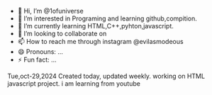- 👋 Hi, I’m @1ofuniverse
- 👀 I’m interested in Programing and learning github,compition.
- 🌱 I’m currently learning HTML,C++,pyhton,javascript.
- 💞️ I’m looking to collaborate on 
- 📫 How to reach me through instagram @evilasmodeous
- 😄 Pronouns: ...
- ⚡ Fun fact: ...

<!---
1ofuniverse/1ofuniverse is a ✨ special ✨ repository because its `README.md` (this file) appears on your GitHub profile.
You can click the Preview link to take a look at your changes.
--->
Tue,oct-29,2024
Created today, updated weekly.
working on HTML javascript project.
i am learning from youtube

